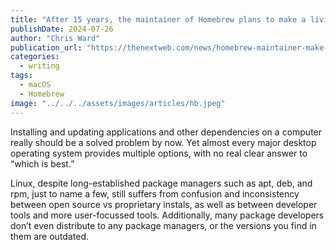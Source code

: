 ```yaml
---
title: "After 15 years, the maintainer of Homebrew plans to make a living"
publishDate: 2024-07-26
author: "Chris Ward"
publication_url: "https://thenextweb.com/news/homebrew-maintainer-make-a-living-15-weeks"
categories:
  - writing
tags:
  - macOS
  - Homebrew
image: "../../../assets/images/articles/hb.jpeg"
---
```


Installing and updating applications and other dependencies on a computer really should be a solved problem by now. Yet almost every major desktop operating system provides multiple options, with no real clear answer to “which is best.”

Linux, despite long-established package managers such as apt, deb, and rpm, just to name a few, still suffers from confusion and inconsistency between open source vs proprietary instals, as well as between developer tools and more user-focussed tools. Additionally, many package developers don’t even distribute to any package managers, or the versions you find in them are outdated.